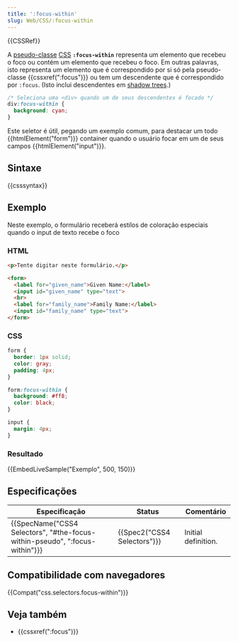 ```yaml
---
title: ':focus-within'
slug: Web/CSS/:focus-within
---
```


{{CSSRef}}

A [pseudo-classe](/pt-BR/docs/Web/CSS/Pseudo-classes) [CSS](/pt-BR/docs/Web/CSS) **`:focus-within`** representa um elemento que recebeu o foco ou contém um elemento que recebeu o foco. Em outras palavras, isto representa um elemento que é correspondido por si só pela pseudo-classe {{cssxref(":focus")}} ou tem um descendente que é correspondido por `:focus`. (Isto inclui descendentes em [shadow trees](/pt-BR/docs/Web/Web_Components/Shadow_DOM).)

```css
/* Seleciona uma <div> quando um de seus descendentes é focado */
div:focus-within {
  background: cyan;
}
```

Este seletor é útil, pegando um exemplo comum, para destacar um todo {{htmlElement("form")}} container quando o usuário focar em um de seus campos {{htmlElement("input")}}.

## Sintaxe

{{csssyntax}}

## Exemplo

Neste exemplo, o formulário receberá estilos de coloração especiais quando o input de texto recebe o foco

### HTML

```html
<p>Tente digitar neste formulário.</p>

<form>
  <label for="given_name">Given Name:</label>
  <input id="given_name" type="text">
  <br>
  <label for="family_name">Family Name:</label>
  <input id="family_name" type="text">
</form>
```

### CSS

```css
form {
  border: 1px solid;
  color: gray;
  padding: 4px;
}

form:focus-within {
  background: #ff8;
  color: black;
}

input {
  margin: 4px;
}
```

### Resultado

{{EmbedLiveSample("Exemplo", 500, 150)}}

## Especificações

| Especificação                                                                                        | Status                               | Comentário          |
| ---------------------------------------------------------------------------------------------------- | ------------------------------------ | ------------------- |
| {{SpecName("CSS4 Selectors", "#the-focus-within-pseudo", ":focus-within")}} | {{Spec2("CSS4 Selectors")}} | Initial definition. |

## Compatibilidade com navegadores

{{Compat("css.selectors.focus-within")}}

## Veja também

- {{cssxref(":focus")}}
